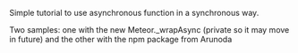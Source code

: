 Simple tutorial to use asynchronous function in a synchronous way.

Two samples: one with the new Meteor._wrapAsync (private so it may move in future)
and the other with the npm package from Arunoda
